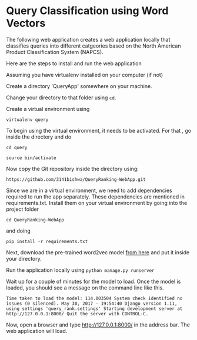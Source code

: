 # Query Classification using Word Vectors

The following web application creates a web application locally that classifies  queries into different catgeories based on the North American Product Classification System (NAPCS).

Here are the steps to install and run the web application


Assuming you have virtualenv installed on your computer (if not)

Create a directory 'QueryApp' somewhere on your machine.

Change your directory to that folder using `cd`.

Create a virtual environment using

`virtualenv query`

To begin using the virtual environment, it needs to be activated. For that , go inside the directory and do

`cd query`

`source bin/activate`

Now copy the Git repository inside the directory using:

`https://github.com/3141bishwa/QueryRanking-WebApp.git`

Since we are in a virtual environment, we need to add dependencies required to run the app separately. These dependencies are mentioned in requirements.txt. Install them on your virtual environment by going into the project folder 

`cd QueryRanking-WebApp`

and doing

`pip install -r requirements.txt`

Next, download the pre-trained word2vec model [from here](https://drive.google.com/uc?id=0B7XkCwpI5KDYNlNUTTlSS21pQmM&export=download) and put it inside your directory.


Run the application locally using 
`python manage.py runserver`

Wait up for a couple of minutes for the model to load.
Once the model is loaded, you should see a message on the command line like this.

`Time taken to load the model: 114.003504
System check identified no issues (0 silenced).
May 30, 2017 - 19:54:40
Django version 1.11, using settings 'query_rank.settings'
Starting development server at http://127.0.0.1:8000/
Quit the server with CONTROL-C.`

Now, open a browser and type http://127.0.0.1:8000/ in the address bar. The web application will load.


